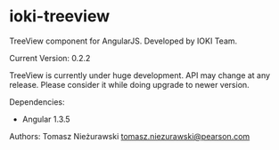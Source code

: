 ioki-treeview
=============

TreeView component for AngularJS. Developed by IOKI Team.

Current Version: 0.2.2

TreeView is currently under huge development. API may change at any release. Please consider it while doing upgrade to newer version.

Dependencies:
- Angular 1.3.5

Authors:
Tomasz Nieżurawski <tomasz.niezurawski@pearson.com>